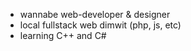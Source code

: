- wannabe web-developer & designer
- local fullstack web dimwit (php, js, etc)
- learning C++ and C#
<!---
wingofcalamity/wingofcalamity is a ✨ special ✨ repository because its `README.md` (this file) appears on your GitHub profile.
You can click the Preview link to take a look at your changes.
--->
